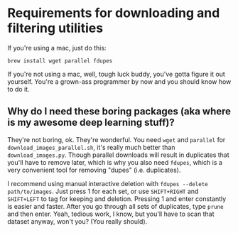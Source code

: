 # Requirements for downloading and filtering utilities

If you're using a mac, just do this:
```
brew install wget parallel fdupes
```
If you're not using a mac, well, tough luck buddy, you've gotta figure it out yourself.
You're a grown-ass programmer by now and you should know how to do it.

## Why do I need these boring packages (aka where is my awesome deep learning stuff)?
They're not boring, ok. They're wonderful.
You need `wget` and `parallel` for `download_images_parallel.sh`, it's really much better than `download_images.py`.
Though parallel downloads will result in duplicates that you'll have to remove later,
which is why you also need `fdupes`, which is a very convenient tool for removing "dupes" (i.e. duplicates).

I recommend using manual interactive deletion with `fdupes --delete path/to/images`.
Just press 1 for each set, or use `SHIFT+RIGHT` and `SHIFT+LEFT` to tag for keeping and deletion.
Pressing 1 and enter constantly is easier and faster. After you go through all sets of duplicates, type `prune` and then enter.
Yeah, tedious work, I know, but you'll have to scan that dataset anyway, won't you? (You really should).